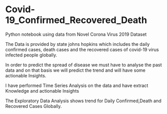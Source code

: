 # Covid-19_Confirmed_Recovered_Death
Python notebook using data from Novel Corona Virus 2019 Dataset

The Data is provided by state johns hopkins which includes the daily confirmed cases, death cases and the recovered cases of covid-19 virus infected people globally.

In order to predict the spread of disease we must have to analyse the past data and on that basis we will predict the trend and will have some actionable Insights.

I have performed Time Series Analysis on the data and have extract Knowledge and actionable Insights 

The Exploratory Data Analysis shows trend for Daily Confirmed,Death and Recovered Cases Globally.

